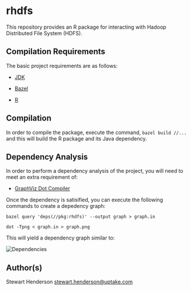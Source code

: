 # rhdfs

This repository provides an R package for interacting with Hadoop Distributed File System (HDFS).

## Compilation Requirements

The basic project requirements are as follows:

* [JDK](https://java.com/en/download/)

* [Bazel](https://bazel.build/)

* [R](https://www.r-project.org/)

## Compilation

In order to compile the package, execute the command, `bazel build //...` and this 
will build the R package and its Java dependency.

## Dependency Analysis

In order to perform a dependency analysis of the project, you will need to meet an extra requirement of:

* [GraphViz Dot Compiler](https://www.graphviz.org/)

Once the dependency is satisified, you can execute the following commands to create a depedency graph:

    bazel query 'deps(//pkg:rhdfs)' --output graph > graph.in

    dot -Tpng < graph.in > graph.png

This will yield a dependency graph similar to:

![Dependencies](https://github.com/bowlofstew/rhdfs/blob/feature/bazel-builds/docs/dependencies.png)

## Author(s)

Stewart Henderson <stewart.henderson@uptake.com>